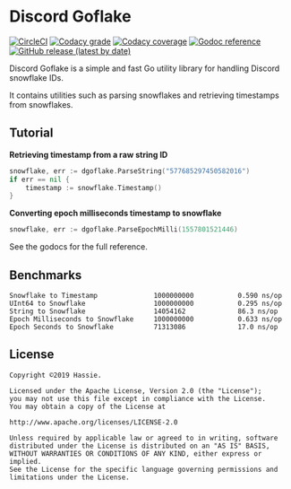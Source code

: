 # Discord Goflake
[![CircleCI](https://img.shields.io/circleci/build/github/hassieswift621/discord-goflake?logo=circleci&style=flat-square)](https://circleci.com/gh/hassieswift621/discord-goflake)
[![Codacy grade](https://img.shields.io/codacy/grade/13bd27ca8f1f41ee9cad4c7040ea127a?logo=codacy&style=flat-square)](https://www.codacy.com/manual/hassieswift621/discord-goflake?utm_source=github.com&amp;utm_medium=referral&amp;utm_content=hassieswift621/discord-goflake&amp;utm_campaign=Badge_Grade)
[![Codacy coverage](https://img.shields.io/codacy/coverage/13bd27ca8f1f41ee9cad4c7040ea127a?logo=codacy&style=flat-square)](https://www.codacy.com/manual/hassieswift621/discord-goflake?utm_source=github.com&utm_medium=referral&utm_content=hassieswift621/discord-goflake&utm_campaign=Badge_Coverage)
[![Godoc reference](https://img.shields.io/badge/godoc-reference-blue?style=flat-square&logo=go)](https://pkg.go.dev/github.com/hassieswift621/discord-goflake)
[![GitHub release (latest by date)](https://img.shields.io/github/v/release/hassieswift621/discord-goflake?logo=go&style=flat-square)](https://github.com/hassieswift621/discord-goflake/releases)

Discord Goflake is a simple and fast Go utility library for handling Discord snowflake IDs.

It contains utilities such as parsing snowflakes and retrieving timestamps from snowflakes.

## Tutorial
**Retrieving timestamp from a raw string ID**
```go
snowflake, err := dgoflake.ParseString("577685297450582016")
if err == nil {
	timestamp := snowflake.Timestamp()
}
```

**Converting epoch milliseconds timestamp to snowflake**
```go
snowflake, err := dgoflake.ParseEpochMilli(1557801521446)
```

See the godocs for the full reference.

## Benchmarks
```text
Snowflake to Timestamp              1000000000           0.590 ns/op
UInt64 to Snowflake                 1000000000	         0.295 ns/op
String to Snowflake          	    14054162	         86.3 ns/op
Epoch Milliseconds to Snowflake     1000000000	         0.633 ns/op
Epoch Seconds to Snowflake          71313086	         17.0 ns/op
```

## License
```text
Copyright ©2019 Hassie.

Licensed under the Apache License, Version 2.0 (the "License");
you may not use this file except in compliance with the License.
You may obtain a copy of the License at

http://www.apache.org/licenses/LICENSE-2.0

Unless required by applicable law or agreed to in writing, software
distributed under the License is distributed on an "AS IS" BASIS,
WITHOUT WARRANTIES OR CONDITIONS OF ANY KIND, either express or implied.
See the License for the specific language governing permissions and
limitations under the License.
```